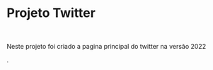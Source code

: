 <h1>Projeto Twitter</h1>
<br>
<p>Neste projeto foi criado a pagina principal do twitter na versão 2022</p>.
<img>
